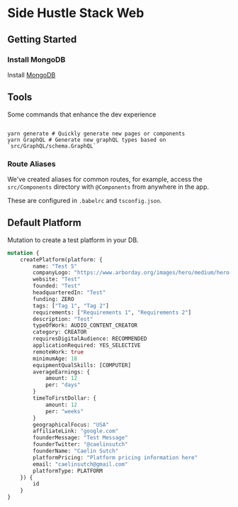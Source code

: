 # Side Hustle Stack Web

## Getting Started

### Install MongoDB

Install [MongoDB](https://docs.mongodb.com/manual/administration/install-community/)

## Tools
Some commands that enhance the dev experience

```shell

yarn generate # Quickly generate new pages or components
yarn GraphQL # Generate new graphQL types based on `src/GraphQL/schema.GraphQL`

```

### Route Aliases

We've created aliases for common routes, for example, access the `src/Components` directory with `@Components` from anywhere in the app. 

These are configured in `.babelrc` and `tsconfig.json`. 


## Default Platform

Mutation to create a test platform in your DB. 

```graphql
mutation {
    createPlatform(platform: {
        name: "Test 5"
        companyLogo: "https://www.arborday.org/images/hero/medium/hero-aerial-forest-evergreen-trees.jpg"
        website: "Test"
        founded: "Test"
        headquarteredIn: "Test"
        funding: ZERO
        tags: ["Tag 1", "Tag 2"]
        requirements: ["Requirements 1", "Requirements 2"]
        description: "Test"
        typeOfWork: AUDIO_CONTENT_CREATOR
        category: CREATOR
        requiresDigitalAudience: RECOMMENDED
        applicationRequired: YES_SELECTIVE
        remoteWork: true
        minimumAge: 18
        equipmentQualSkills: [COMPUTER]
        averageEarnings: {
            amount: 12
            per: "days"
        }
        timeToFirstDollar: {
            amount: 12
            per: "weeks"
        }
        geographicalFocus: "USA"
        affiliateLink: "google.com"
        founderMessage: "Test Message"
        founderTwitter: "@caelinsutch"
        founderName: "Caelin Sutch"
        platformPricing: "Platform pricing information here"
        email: "caelinsutch@gmail.com"
        platformType: PLATFORM
    }) {
        id
    }
}
```
